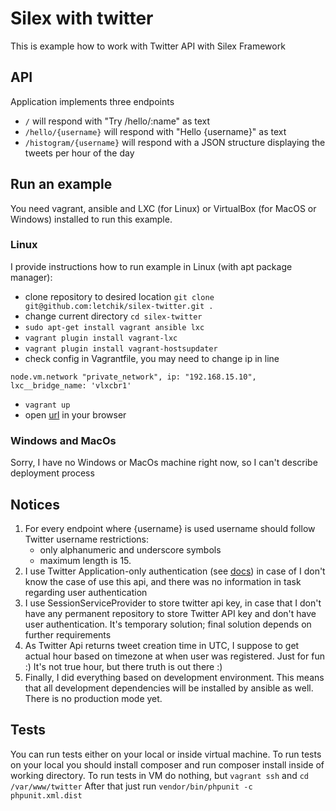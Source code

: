 # Silex with twitter

This is example how to work with Twitter API with Silex Framework

## API
Application implements three endpoints
- ```/```
will respond with "Try /hello/:name" as text
- ```/hello/{username}```
will respond with "Hello {username}" as text
- ```/histogram/{username}```
will respond with a JSON structure displaying the tweets per hour of the day

## Run an example
You need vagrant, ansible and LXC (for Linux) or VirtualBox (for MacOS or Windows) installed to run this example.
### Linux
I provide instructions how to run example in Linux (with apt package manager):
- clone repository to desired location
```git clone git@github.com:letchik/silex-twitter.git .```
- change current directory ```cd silex-twitter```
- ```sudo apt-get install vagrant ansible lxc```
- ```vagrant plugin install vagrant-lxc```
- ```vagrant plugin install vagrant-hostsupdater```
- check config in Vagrantfile, you may need to change ip in line 

`node.vm.network "private_network", ip: "192.168.15.10", lxc__bridge_name: 'vlxcbr1'`
- ```vagrant up```
- open [url](http://twitter.d) in your browser

### Windows and MacOs
Sorry, I have no Windows or MacOs machine right now, so I can't describe deployment process

## Notices
1. For every endpoint where {username} is used username should follow Twitter username restrictions:
    - only alphanumeric and underscore symbols
    - maximum length is 15.
2. I use Twitter Application-only authentication (see [docs](https://dev.twitter.com/oauth/application-only)) in case of I don't know the case of use this api, and there was no information in task regarding user authentication
3. I use SessionServiceProvider to store twitter api key, in case that I don't have any permanent repository to store Twitter API key and don't have user authentication. It's temporary solution; final solution depends on further requirements
4. As Twitter Api returns tweet creation time in UTC, I suppose to get actual hour based on timezone at when user was registered. Just for fun :) It's not true hour, but there truth is out there :)
5. Finally, I did everything based on development environment. This means that all development dependencies will be installed by ansible as well. There is no production mode yet. 

## Tests
You can run tests either on your local or inside virtual machine. 
To run tests on your local you should install composer and run composer install inside of working directory.
To run tests in VM do nothing, but ```vagrant ssh``` and ```cd /var/www/twitter```
After that just run ```vendor/bin/phpunit -c phpunit.xml.dist```
 
